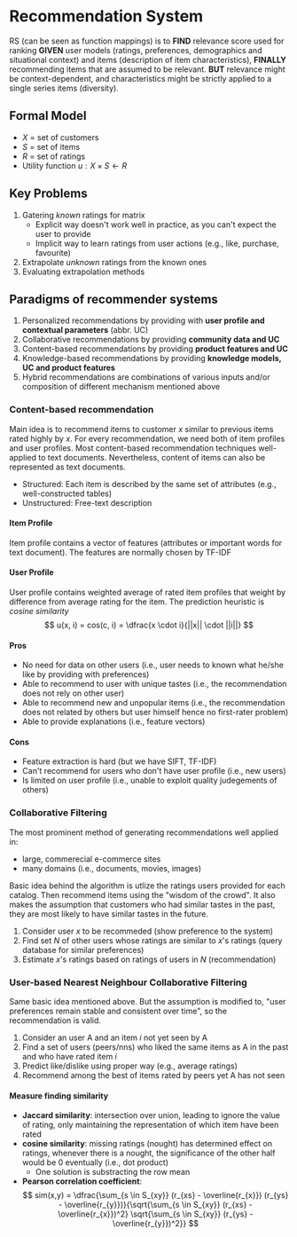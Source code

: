# Recommendation System

RS (can be seen as function mappings) is to **FIND** relevance score used for ranking **GIVEN** user models (ratings, preferences, demographics and situational context) and items (description of item characteristics), **FINALLY** recommending items that are assumed to be relevant. **BUT** relevance might be context-dependent, and characteristics might be strictly applied to a single series items (diversity).

## Formal Model

* $X$ = set of customers
* $S$ = set of items
* $R$ = set of ratings
* Utility function $u: X \times S \leftarrow R$

## Key Problems

1. Gatering *known* ratings for matrix
    * Explicit way doesn't work well in practice, as you can't expect the user to provide
    * Implicit way to learn ratings from user actions (e.g., like, purchase, favourite)
2. Extrapolate *unknown* ratings from the known ones
3. Evaluating extrapolation methods

## Paradigms of recommender systems

1. Personalized recommendations by providing with **user profile and contextual parameters** (abbr. UC)
2. Collaborative recommendations by providing **community data and UC**
3. Content-based recommendations by providing **product features and UC**
4. Knowledge-based recommendations by providing **knowledge models, UC and product features**
5. Hybrid recommendations are combinations of various inputs and/or composition of different mechanism mentioned above

### Content-based recommendation

Main idea is to recommend items to customer $x$ similar to previous items rated highly by $x$. For every recommendation, we need both of item profiles and user profiles. Most content-based recommendation techniques well-applied to text documents. Nevertheless, content of items can also be represented as text documents.

* Structured: Each item is described by the same set of attributes (e.g., well-constructed tables)
* Unstructured: Free-text description

#### Item Profile
Item profile contains a vector of features (attributes or important words for text document). The features are normally chosen by TF-IDF

#### User Profile

User profile contains weighted average of rated item profiles that weight by difference from average rating for the item. The prediction heuristic is *cosine similarity*
$$ u(x, i) = cos(c, i) = \dfrac{x \cdot i}{||x|| \cdot ||i||} $$

#### Pros

* No need for data on other users (i.e., user needs to known what he/she like by providing with preferences)
* Able to recommend to user with unique tastes (i.e., the recommendation does not rely on other user)
* Able to recommend new and unpopular items (i.e., the recommendation does not related by others but user himself hence no first-rater problem)
* Able to provide explanations (i.e., feature vectors)

#### Cons

* Feature extraction is hard (but we have SIFT, TF-IDF)
* Can't recommend for users who don't have user profile (i.e., new users)
* Is limited on user profile (i.e., unable to exploit quality judegements of others)

### Collaborative Filtering

The most prominent method of generating recommendations well applied in:
* large, commerecial e-commerce sites
* many domains (i.e., documents, movies, images)

Basic idea behind the algorithm is utlize the ratings users provided for each catalog. Then recommend items using the "wisdom of the crowd". It also makes the assumption that customers who had similar tastes in the past, they are most likely to have similar tastes in the future.

1. Consider user $x$ to be recommeded (show preference to the system)
2. Find set $N$ of other users whose ratings are similar to $x$'s ratings (query database for similar preferences)
3. Estimate $x$'s ratings based on ratings of users in $N$ (recommendation)

### User-based Nearest Neighbour Collaborative Filtering

Same basic idea mentioned above. But the assumption is modified to, "user preferences remain stable and consistent over time", so the recommendation is valid.

1. Consider an user A and an item $i$ not yet seen by A
2. Find a set of users (peers/nns) who liked the same items as A in the past and who have rated item $i$
3. Predict like/dislike using proper way (e.g., average ratings)
4. Recommend among the best of items rated by peers yet A has not seen

#### Measure finding similarity

* **Jaccard similarity**: intersection over union, leading to ignore the value of rating, only maintaining the representation of which item have been rated
* **cosine similarity**: missing ratings (nought) has determined effect on ratings, whenever there is a nought, the significance of the other half would be 0 eventually (i.e., dot product)
    * One solution is substracting the row mean
* **Pearson correlation coefficient**: 
$$ sim(x,y) = \dfrac{\sum_{s \in S_{xy}} (r_{xs} - \overline{r_{x}}) (r_{ys} - \overline{r_{y}})}{\sqrt{\sum_{s \in S_{xy}} (r_{xs} - \overline{r_{x}})^2} \sqrt{\sum_{s \in S_{xy}} (r_{ys} - \overline{r_{y}})^2}} $$
